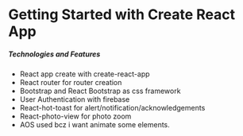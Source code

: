 # Getting Started with Create React App


##### Technologies and Features
* React app create with create-react-app
* React router for router creation
* Bootstrap and React Bootstrap as css framework
* User Authentication with firebase
* React-hot-toast for alert/notification/acknowledgements
* React-photo-view for photo zoom
* AOS used bcz i want animate some elements.